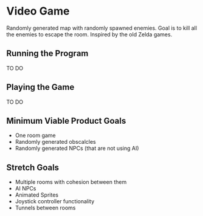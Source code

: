 # Video Game
Randomly generated map with randomly spawned enemies. Goal is to kill all the enemies to escape the room. 
Inspired by the old Zelda games. 

## Running the Program
TO DO

## Playing the Game
TO DO

## Minimum Viable Product Goals
* One room game
* Randomly generated obscalcles
* Randomly generated NPCs (that are not using AI)

## Stretch Goals
* Multiple rooms with cohesion between them
* AI NPCs
* Animated Sprites
* Joystick controller functionality
* Tunnels between rooms
